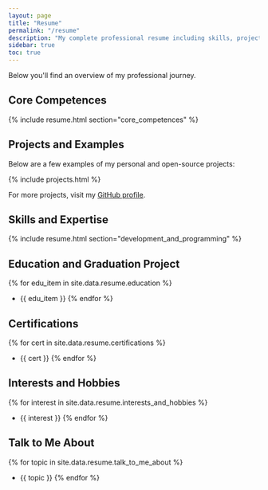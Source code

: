 ```yaml
---
layout: page
title: "Resume"
permalink: "/resume"
description: "My complete professional resume including skills, projects, education, and certifications."
sidebar: true
toc: true
---
```


Below you'll find an overview of my professional journey.

## Core Competences
{% include resume.html section="core_competences" %}

## Projects and Examples
Below are a few examples of my personal and open-source projects:

{% include projects.html  %}

For more projects, visit my [GitHub profile](https://github.com/kriebb).

## Skills and Expertise
{% include resume.html section="development_and_programming" %}

## Education and Graduation Project
{% for edu_item in site.data.resume.education %}
- {{ edu_item }}
{% endfor %}

## Certifications
{% for cert in site.data.resume.certifications %}
- {{ cert }}
{% endfor %}

## Interests and Hobbies
{% for interest in site.data.resume.interests_and_hobbies %}
- {{ interest }}
{% endfor %}

## Talk to Me About
{% for topic in site.data.resume.talk_to_me_about %}
- {{ topic }}
{% endfor %}